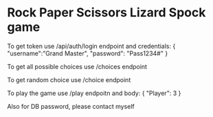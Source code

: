 # Rock Paper Scissors Lizard Spock game
To get token use /api/auth/login endpoint and credentials:
{
    "username":"Grand Master",
    "password": "Pass1234#"
}

To get all possible choices use /choices endpoint

To get random choice use /choice endpoint

To play the game use /play endpoitn and body:
{
    "Player": 3
}

Also for DB password, please contact myself
